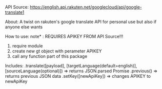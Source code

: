 API Source: https://english.api.rakuten.net/googlecloud/api/google-translate1

About:
A twist on rakuten's google translate API
for personal use but also if anyone else wants

How to use:
note* : REQUIRES APIKEY FROM API Source!!!
1) require module
2) create new gt object with perameter APIKEY
3) call any function part of this package

Includes:
.translate([payload], [targetLanguage(default=english)], [sourceLanguage(optional)]) =>
  returns JSON.parsed Promise
.previous() =>
  returns previous JSON data
.setKey([newApiKey]) =>
  changes APIKEY to newApiKey